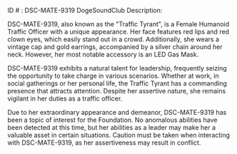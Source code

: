 ID # : DSC-MATE-9319
DogeSoundClub Description:

DSC-MATE-9319, also known as the "Traffic Tyrant", is a Female Humanoid Traffic Officer with a unique appearance. Her face features red lips and red clown eyes, which easily stand out in a crowd. Additionally, she wears a vintage cap and gold earrings, accompanied by a silver chain around her neck. However, her most notable accessory is an LED Gas Mask.

DSC-MATE-9319 exhibits a natural talent for leadership, frequently seizing the opportunity to take charge in various scenarios. Whether at work, in social gatherings or her personal life, the Traffic Tyrant has a commanding presence that attracts attention. Despite her assertive nature, she remains vigilant in her duties as a traffic officer.

Due to her extraordinary appearance and demeanor, DSC-MATE-9319 has been a topic of interest for the Foundation. No anomalous abilities have been detected at this time, but her abilities as a leader may make her a valuable asset in certain situations. Caution must be taken when interacting with DSC-MATE-9319, as her assertiveness may result in conflict.